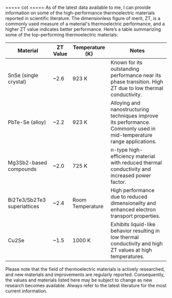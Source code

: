 ===== cot =====
As of the latest data available to me, I can provide information on some of the high-performance thermoelectric materials reported in scientific literature. The dimensionless figure of merit, ZT, is a commonly used measure of a material's thermoelectric performance, and a higher ZT value indicates better performance. Here’s a table summarizing some of the top-performing thermoelectric materials:

| Material                  | ZT Value | Temperature (K) | Notes                                                      |
|---------------------------|----------|-----------------|------------------------------------------------------------|
| SnSe (single crystal)     | ~2.6     | 923 K           | Known for its outstanding performance near its phase transition. High ZT due to low thermal conductivity. |
| PbTe-Se (alloy)           | ~2.2     | 923 K           | Alloying and nanostructuring techniques improve its performance. Commonly used in mid-temperature range applications. |
| Mg3Sb2-based compounds    | ~2.0     | 725 K           | n-type high-efficiency material with reduced thermal conductivity and increased power factor. |
| Bi2Te3/Sb2Te3 superlattices | ~2.4     | Room Temperature| High performance due to reduced dimensionality and enhanced electron transport properties. |
| Cu2Se                     | ~1.5     | 1000 K          | Exhibits liquid-like behavior resulting in low thermal conductivity and high ZT values at high temperatures. |

Please note that the field of thermoelectric materials is actively researched, and new materials and improvements are regularly reported. Consequently, the values and materials listed here may be subject to change as new research becomes available. Always refer to the latest literature for the most current information.

